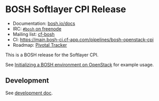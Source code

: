 # BOSH Softlayer CPI Release

* Documentation: [bosh.io/docs](https://bosh.io/docs)
* IRC: [`#bosh` on freenode](https://webchat.freenode.net/?channels=bosh)
* Mailing list: [cf-bosh](https://lists.cloudfoundry.org/pipermail/cf-bosh)
* CI: <https://main.bosh-ci.cf-app.com/pipelines/bosh-openstack-cpi>
* Roadmap: [Pivotal Tracker](https://www.pivotaltracker.com/s/projects/998274)

This is a BOSH release for the Softlayer CPI.

See [Initializing a BOSH environment on OpenStack](https://bosh.io/docs/init-openstack.html) for example usage.

## Development

See [development doc](docs/development.md).
